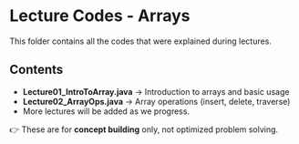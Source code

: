 # Lecture Codes - Arrays

This folder contains all the codes that were explained during lectures.

## Contents
- **Lecture01_IntroToArray.java** → Introduction to arrays and basic usage
- **Lecture02_ArrayOps.java** → Array operations (insert, delete, traverse)
- More lectures will be added as we progress.

👉 These are for **concept building** only, not optimized problem solving.

